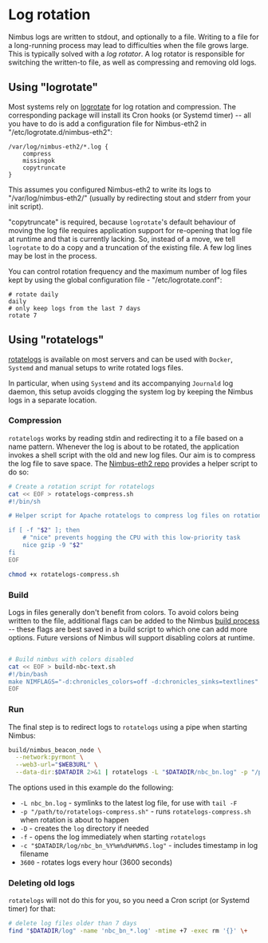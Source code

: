 # Log rotation

Nimbus logs are written to stdout, and optionally to a file. Writing to a file for a long-running process may lead to difficulties when the file grows large. This is typically solved with a *log rotator*. A log rotator is responsible for switching the written-to file, as well as compressing and removing old logs.

## Using "logrotate"

Most systems rely on [logrotate](https://github.com/logrotate/logrotate) for log rotation and compression. The corresponding package will install its Cron hooks (or Systemd timer) -- all you have to do is add a configuration file for Nimbus-eth2 in "/etc/logrotate.d/nimbus-eth2":

```text
/var/log/nimbus-eth2/*.log {
	compress
	missingok
	copytruncate
}
```

This assumes you configured Nimbus-eth2 to write its logs to "/var/log/nimbus-eth2/" (usually by redirecting stout and stderr from your init script).

"copytruncate" is required, because `logrotate`'s default behaviour of moving the log file requires application support for re-opening that log file at runtime and that is currently lacking. So, instead of a move, we tell `logrotate` to do a copy and a truncation of the existing file. A few log lines may be lost in the process.

You can control rotation frequency and the maximum number of log files kept by using the global configuration file - "/etc/logrotate.conf":

```text
# rotate daily
daily
# only keep logs from the last 7 days
rotate 7
```

## Using "rotatelogs"

[rotatelogs](https://httpd.apache.org/docs/2.4/programs/rotatelogs.html) is available on most servers and can be used with `Docker`, `Systemd` and manual setups to write rotated logs files.

In particular, when using `Systemd` and its accompanying `Journald` log daemon, this setup avoids clogging the system log by keeping the Nimbus logs in a separate location.

### Compression

`rotatelogs` works by reading stdin and redirecting it to a file based on a name pattern. Whenever the log is about to be rotated, the application invokes a shell script with the old and new log files. Our aim is to compress the log file to save space. The [Nimbus-eth2 repo](https://github.com/status-im/nimbus-eth2/tree/unstable/scripts/rotatelogs-compress.sh) provides a helper script to do so:

```bash
# Create a rotation script for rotatelogs
cat << EOF > rotatelogs-compress.sh
#!/bin/sh

# Helper script for Apache rotatelogs to compress log files on rotation - `$2` contains the old log file name

if [ -f "$2" ]; then
    # "nice" prevents hogging the CPU with this low-priority task
    nice gzip -9 "$2"
fi
EOF

chmod +x rotatelogs-compress.sh
```

### Build

Logs in files generally don't benefit from colors. To avoid colors being written to the file, additional flags can be added to the Nimbus [build process](./build.md) -- these flags are best saved in a build script to which one can add more options. Future versions of Nimbus will support disabling colors at runtime.

```bash

# Build nimbus with colors disabled
cat << EOF > build-nbc-text.sh
#!/bin/bash
make NIMFLAGS="-d:chronicles_colors=off -d:chronicles_sinks=textlines" nimbus_beacon_node
EOF
```

### Run

The final step is to redirect logs to `rotatelogs` using a pipe when starting Nimbus:

```bash
build/nimbus_beacon_node \
  --network:pyrmont \
  --web3-url="$WEB3URL" \
  --data-dir:$DATADIR 2>&1 | rotatelogs -L "$DATADIR/nbc_bn.log" -p "/path/to/rotatelogs-compress.sh" -D -f -c "$DATADIR/log/nbc_bn_%Y%m%d%H%M%S.log" 3600
```

The options used in this example do the following:

* `-L nbc_bn.log` - symlinks to the latest log file, for use with `tail -F`
* `-p "/path/to/rotatelogs-compress.sh"` - runs `rotatelogs-compress.sh` when rotation is about to happen
* `-D` - creates the `log` directory if needed
* `-f` - opens the log immediately when starting `rotatelogs`
* `-c "$DATADIR/log/nbc_bn_%Y%m%d%H%M%S.log"` - includes timestamp in log filename
* `3600` - rotates logs every hour (3600 seconds)

### Deleting old logs

`rotatelogs` will not do this for you, so you need a Cron script (or Systemd timer) for that:

```bash
# delete log files older than 7 days
find "$DATADIR/log" -name 'nbc_bn_*.log' -mtime +7 -exec rm '{}' \+
```
